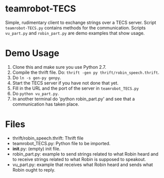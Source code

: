 # teamrobot-TECS

Simple, rudimentary client to exchange strings over a TECS server.
Script `teamrobot-TECS.py` contains methods for the
communication. Scripts `vu_part.py` and `robin_part.py` are demo examples
that show usage.

# Demo Usage

1. Clone this and make sure you use Python 2.7.
2. Compile the thrift file. Do: `thrift -gen py thrift/robin_speech.thrift`.
3. Do `ln -s gen-py genpy`.
3. Start the TECS server if you have not done that yet.
4. Fill in the URL and the port of the server in `teamrobot_TECS.py`
5. Do `python vu_part.py`.
6. In another terminal do 'python robin_part.py' and see that a
   communication has taken place.


# Files

* thrift/robin_speech.thrift: Thrift file
* teamrobot_TECS.py: Python file to be imported.
* __init__.py: (empty) init file.
* robin_part.py: example to send strings related to what Robin heard
  and to receive strings related to what Robin is supposed to speakout.
* vu_part.py: example that receives what Robin heard and sends what
  Robin ought to reply.


